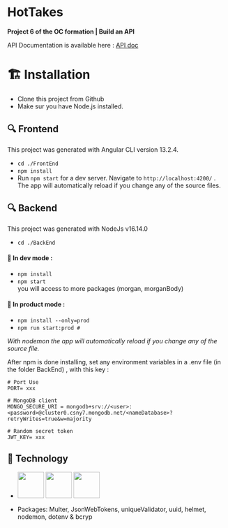 # HotTakes

**Project 6 of the OC formation | Build an API </br>**

API Documentation is available here : [API doc](https://s3.eu-west-1.amazonaws.com/course.oc-static.com/projects/DWJ_FR_P6/Requirements_DW_P6.pdf)


# :building_construction: Installation

- Clone this project from Github
- Make sur you have Node.js installed.

## :mag: Frontend

This project was generated with Angular CLI version 13.2.4.

- `cd ./FrontEnd`
- `npm install`
- Run `npm start` for a dev server. Navigate to `http://localhost:4200/` . The app will automatically reload if you change any of the source files.



## :mag: Backend

This project was generated with NodeJs v16.14.0

- `cd ./BackEnd`</br>

#### :construction: In dev mode : </br>

- `npm install`
- `npm start` </br>
you will access to more packages (morgan, morganBody) </br>

#### 🚀 In product mode : </br>

- `npm install --only=prod` </br>
- `npm run start:prod #` </br>

*With nodemon the app will automatically reload if you change any of the source file.*

After npm is done installing, set any environment variables in a .env file (in the folder BackEnd) , with this key :

```
# Port Use
PORT= xxx

# MongoDB client
MONGO_SECURE_URI = mongodb+srv://<user>:<password>@cluster0.csny7.mongodb.net/<nameDatabase>?retryWrites=true&w=majority

# Random secret token
JWT_KEY= xxx
``` 


## :hammer: Technology 
- <img src="https://cdn.jsdelivr.net/gh/devicons/devicon/icons/nodejs/nodejs-original.svg" heigh=60px width=60px/> <img src="https://cdn.jsdelivr.net/gh/devicons/devicon/icons/mongodb/mongodb-original.svg" heigh=60px width=60px/> <img src="https://cdn.jsdelivr.net/gh/devicons/devicon/icons/express/express-original.svg" heigh=60px width=60px/>

- Packages: Multer, JsonWebTokens, uniqueValidator, uuid, helmet, nodemon, dotenv & bcryp
